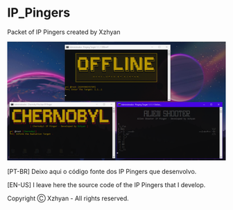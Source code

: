 # IP_Pingers
Packet of IP Pingers created by Xzhyan

![](banner.png)

[PT-BR]
Deixo aqui o código fonte dos IP Pingers que desenvolvo.

[EN-US]
I leave here the source code of the IP Pingers that I develop.

Copyright Ⓒ Xzhyan - All rights reserved.
